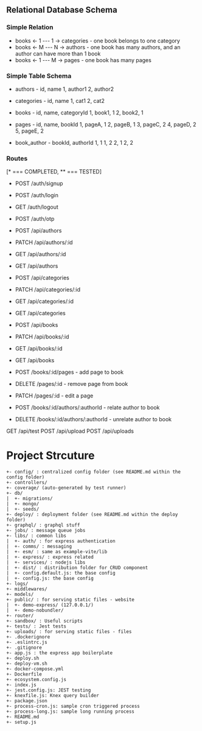 ## Relational Database Schema

### Simple Relation
 * books <- 1 --- 1 -> categories - one book belongs to one category
 * books <- M --- N -> authors - one book has many authors, and an author can have more than 1 book
 * books <- 1 --- M -> pages - one book has many pages

### Simple Table Schema
 * authors - id, name
 1, author1
 2, author2

 * categories - id, name
 1, cat1
 2, cat2

 * books - id, name, categoryId
 1, book1, 1
 2, book2, 1

 * pages - id, name, bookId
 1, pageA, 1
 2, pageB, 1
 3, pageC, 2
 4, pageD, 2
 5, pageE, 2

 * book_author - bookId, authorId
 1, 1
 1, 2
 2, 1
 2, 2


### Routes
[* === COMPLETED, ** === TESTED]
* POST /auth/signup
* POST /auth/login
* GET /auth/logout
* POST /auth/otp

* POST /api/authors
* PATCH /api/authors/:id
* GET /api/authors/:id
* GET /api/authors

* POST /api/categories
* PATCH /api/categories/:id
* GET /api/categories/:id
* GET /api/categories

* POST /api/books
* PATCH /api/books/:id
* GET /api/books/:id
* GET /api/books

* POST /books/:id/pages - add page to book
* DELETE /pages/:id - remove page from book
* PATCH /pages/:id - edit a page

* POST /books/:id/authors/:authorId - relate author to book
* DELETE /books/:id/authors/:authorId - unrelate author to book

GET /api/test
POST /api/upload
POST /api/uploads


# Project Strcuture

```
+- config/ : centralized config folder (see README.md within the config folder)
+- controllers/
+- coverage/ (auto-generated by test runner)
+- db/
|  +- migrations/
|  +- mongo/
|  +- seeds/
+- deploy/ : deployment folder (see README.md within the deploy folder)
+- graphql/ : graphql stuff
+- jobs/ : message queue jobs
+- libs/ : common libs
|  +- auth/ : for express authentication
|  +- comms/ : messaging
|  +- esm/ : same as example-vite/lib
|  +- express/ : express related
|  +- services/ : nodejs libs
|  +- dist/ : distribution folder for CRUD component
|  +- config.default.js: the base config
|  +- config.js: the base config
+- logs/
+- middlewares/
+- models/
+- public/ : for serving static files - website
|  +- demo-express/ (127.0.0.1/)
|  +- demo-nobundler/
+- router/
+- sandbox/ : Useful scripts
+- tests/ : Jest tests
+- uploads/ : for serving static files - files
+- .dockerignore
+- .eslintrc.js
+- .gitignore
+- app.js : the express app boilerplate
+- deploy.sh
+- deploy-vm.sh
+- docker-compose.yml
+- Dockerfile
+- ecosystem.config.js
+- index.js
+- jest.config.js: JEST testing
+- knexfile.js: Knex query builder
+- package.json
+- process-cron.js: sample cron triggered process
+- process-long.js: sample long running process
+- README.md
+- setup.js
```